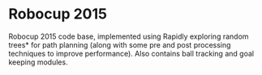 # Robocup 2015
Robocup 2015 code base, implemented using Rapidly exploring random trees* for path planning (along with some pre and post processing techniques to improve performance). Also contains ball tracking and goal keeping modules.

